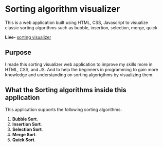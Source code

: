 # Sorting algorithm visualizer

This is a web application built using HTML, CSS, Javascript to visualize classic sorting algorithms such as bubble, insertion, selection, merge, quick 

**Live-** [sorting visualizer](https://dharshakch97.github.io/sort-visualizer/)
## Purpose

I made this sorting visualizer web application to improve my skills more in
HTML, CSS, and JS. And to help the beginners in programming to gain more knowledge and understanding on sorting algorigthms by visualizing them.

## What the Sorting algorithms inside this application

This application supports the following sorting algorithms:

1. **Bubble Sort**.
2. **Insertion Sort**.
3. **Selection Sort**.
4. **Merge Sort**.
5. **Quick Sort**.
